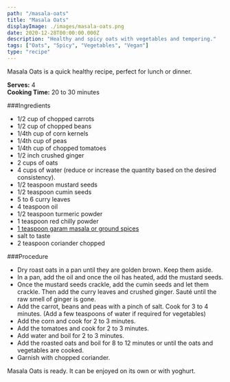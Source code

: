 ```yaml
---
path: "/masala-oats"
title: "Masala Oats"
displayImage: ./images/masala-oats.png
date: 2020-12-28T00:00:00.000Z
description: "Healthy and spicy oats with vegetables and tempering."
tags: ["Oats", "Spicy", "Vegetables", "Vegan"]
type: "recipe"
---
```


Masala Oats is a quick healthy recipe, perfect for lunch or dinner.

**Serves:** 4\
**Cooking Time:** 20 to 30 minutes

###Ingredients
- 1/2 cup of chopped carrots
- 1/2 cup of chopped beans
- 1/4th cup of corn kernels
- 1/4th cup of peas
- 1/4th cup of chopped tomatoes
- 1/2 inch crushed ginger
- 2 cups of oats 
- 4 cups of water (reduce or increase the quantity based on the desired consistency).
- 1/2 teaspoon mustard seeds
- 1/2 teaspoon cumin seeds
- 5 to 6 curry leaves
- 4 teaspoon oil
- 1/2 teaspoon turmeric powder
- 1 teaspoon red chilly powder
- <a href="https://en.wikipedia.org/wiki/Garam_masala" target="_blank" rel="noopener noreferrer" class="link"> 1 teaspoon garam masala or ground spices </a>
- salt to taste
- 2 teaspoon coriander chopped


###Procedure
- Dry roast oats in a pan until they are golden brown. Keep them aside.
- In a pan, add the oil and once the oil has heated, add the mustard seeds.
- Once the mustard seeds crackle, add the cumin seeds and let them crackle. Then add the curry leaves and crushed ginger. Sauté until the raw smell of ginger is gone.
- Add the carrot, beans and peas with a pinch of salt. Cook for 3 to 4 minutes. (Add a few teaspoons of water if required for vegetables)
- Add the corn and cook for 2 to 3 minutes. 
- Add the tomatoes and cook for 2 to 3 minutes. 
- Add water and boil for 2 to 3 minutes.
- Add the roasted oats and boil for 8 to 12 minutes or until the oats and vegetables are cooked. 
- Garnish with chopped coriander.

Masala Oats is ready. It can be enjoyed on its own or with yoghurt.